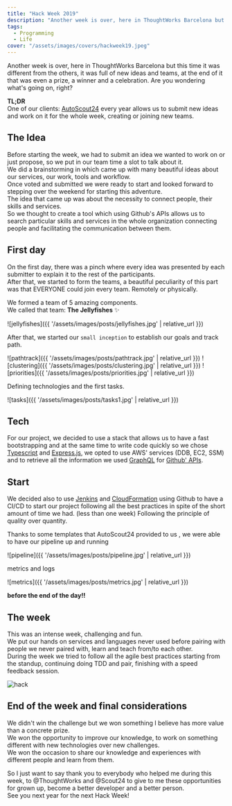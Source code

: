 ```yaml
---
title: "Hack Week 2019"
description: "Another week is over, here in ThoughtWorks Barcelona but this time it was different from the others, it was full of new ideas and teams, at the end of it that was even a prize, a…"
tags:
  - Programming
  - Life
cover: "/assets/images/covers/hackweek19.jpeg"
---
```


Another week is over, here in ThoughtWorks Barcelona but this time it was different from the others, it was full of new ideas and teams, at the end of it that was even a prize, a winner and a celebration. Are you wondering what's going on, right?

**TL;DR**    
One of our clients: [AutoScout24](https://autoscout24.com) every year allows us to submit new ideas and work on it for the whole week, creating or joining new teams.

## The Idea

Before starting the week, we had to submit an idea we wanted to work on or just propose, so we put in our team time a slot to talk about it.   
We did a brainstorming in which came up with many beautiful ideas about our services, our work, tools and workflow.   
Once voted and submitted we were ready to start and looked forward to stepping over the weekend for starting this adventure.   
The idea that came up was about the necessity to connect people, their skills and services.   
So we thought to create a tool which using Github's APIs allows us to search particular skills and services in the whole organization connecting people and facilitating the communication between them.

## First day

On the first day, there was a pinch where every idea was presented by each submitter to explain it to the rest of the participants.   
After that, we started to form the teams, a beautiful peculiarity of this part was that EVERYONE could join every team. Remotely or physically.

We formed a team of 5 amazing components.   
We called that team: **The Jellyfishes** ✨

![jellyfishes]({{ '/assets/images/posts/jellyfishes.jpg' | relative_url }})

After that, we started our `small inception` to establish our goals and track path.

![pathtrack]({{ '/assets/images/posts/pathtrack.jpg' | relative_url }})
![clustering]({{ '/assets/images/posts/clustering.jpg' | relative_url }})
![priorities]({{ '/assets/images/posts/priorities.jpg' | relative_url }})

Defining technologies and the first tasks.

![tasks]({{ '/assets/images/posts/tasks1.jpg' | relative_url }})

## Tech

For our project, we decided to use a stack that allows us to have a fast bootstrapping and at the same time to write code quickly so we chose [Typescript](https://www.typescriptlang.org/) and [Express.js](https://expressjs.com/it/), we opted to use AWS' services (DDB, EC2, SSM) and to retrieve all the information we used [GraphQL](https://graphql.org/) for [Github' APIs](https://developer.github.com/v4/).

## Start

 We decided also to use [Jenkins](https://jenkins.io/) and [CloudFormation](https://aws.amazon.com/cloudformation/) using Github to have a CI/CD to start our project following all the best practices in spite of the short amount of time we had. (less than one week) Following the principle of quality over quantity.

Thanks to some templates that AutoScout24 provided to us , we were able to have our pipeline up and running 

![pipeline]({{ '/assets/images/posts/pipeline.jpg' | relative_url }})

metrics and logs

![metrics]({{ '/assets/images/posts/metrics.jpg' | relative_url }})

**before the end of the day!!**

## The week

This was an intense week, challenging and fun.   
We put our hands on services and languages never used before pairing with people we never paired with, learn and teach from/to each other.   
During the week we tried to follow all the agile best practices starting from the standup, continuing doing TDD and pair, finishing with a speed feedback session.

![hack](http://giphygifs.s3.amazonaws.com/media/eCqFYAVjjDksg/giphy.gif)

## End of the week and final considerations

We didn't win the challenge but we won something I believe has more value than a concrete prize.   
We won the opportunity to improve our knowledge, to work on something different with new technologies over new challenges.   
We won the occasion to share our knowledge and experiences with different people and learn from them.

So I just want to say thank you to everybody who helped me during this week, to @ThoughtWorks and @Scout24 to give to me these opportunities for grown up, become a better developer and a better person.   
See you next year for the next Hack Week!